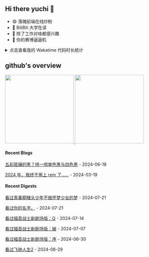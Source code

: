## Hi there yuchi 👋 

- 😄 落魄前端在线炒粉
- 🏫 BiliBili 大学在读
- 🤔 除了工作对啥都感兴趣
- 👯 你的赛博逼逼机

<details>
  <summary>
    点击查看我的 Wakatime 代码时长统计
  </summary>
  <div>
    <img src="https://github-readme-stats.vercel.app/api/wakatime?username=yuchiXiong&hide_title=true&layout=compact&langs_count=10" />
  <div>
</details>
    
## github's overview

<a href="https://github.com/yuchiXiong">
  <img height="225" src="https://github-readme-stats.vercel.app/api?username=yuchiXiong&show_icons=true&include_all_commits=true&count_private=true"/>
  <img height="225" src="https://github-readme-stats.vercel.app/api/top-langs/?username=yuchiXiong&hide=python,css,ejs,stylus,racket,scss,slim,html,c,less,shell"/>
</a>

#### Recent Blogs

[五彩斑斓的黑？唠一唠单色黑与四色黑](https://xiongyuchi.com/2024/06/18/wu-cai-ban-lan-de-hei-lao-yi-lao-dan-se-hei-yu-si-se-hei/) - 2024-06-18

[2024 年，我终于用上 rem 了……](https://xiongyuchi.com/2024/03/19/2024-nian-wo-zhong-yu-yong-shang-rem-liao/) - 2024-03-19

#### Recent Digests

[看过青春期猪头少年不做怀梦少女的梦](http://movie.douban.com/subject/30329902/) - 2024-07-21

[看过你的名字。](http://movie.douban.com/subject/26683290/) - 2024-07-21

[看过福音战士新剧场版：Q](http://movie.douban.com/subject/2567647/) - 2024-07-14

[看过福音战士新剧场版：破](http://movie.douban.com/subject/2567646/) - 2024-07-07

[看过福音战士新剧场版：序](http://movie.douban.com/subject/1968790/) - 2024-06-30

[看过飞驰人生2](http://movie.douban.com/subject/36369452/) - 2024-06-29